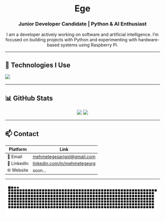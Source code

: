 <h1 align="center">Ege</h1>
<h3 align="center">Junior Developer Candidate | Python & AI Enthusiast</h3>

<p align="center">
  I am a developer actively working on software and artificial intelligence. I’m focused on building projects with Python and experimenting with hardware-based systems using Raspberry Pi.
</p>

---

## 🧰 Technologies I Use
<p align="left">
  <img src="https://skillicons.dev/icons?i=python,git,github,html,css,js,arduino,raspberrypi,vscode" />
</p>

---

## 📊 GitHub Stats
<p align="center">
  <img src="https://github-readme-stats.vercel.app/api?username=mehmetegesrg&show_icons=true&theme=default" height="125" />
  <img src="https://github-readme-stats.vercel.app/api/top-langs/?username=mehmetegesrg&layout=compact&theme=default" height="125" />
</p>

---

## 📫 Contact

| Platform   | Link                          |
|------------|-------------------------------|
| 📧 Email   | mehmetegesarigol@gmail.com         |
| 💼 LinkedIn| [linkedin.com/in/mehmetegesrg](https://linkedin.com/in/mehmetegesrg) |
| 🌐 Website | soon...                       |

---

<picture>
  <source media="(prefers-color-scheme: dark)" srcset="https://raw.githubusercontent.com/mehmetegesrg/mehmetegesrg/output/github-snake-dark.svg" />
  <source media="(prefers-color-scheme: light)" srcset="https://raw.githubusercontent.com/mehmetegesrg/mehmetegesrg/output/github-snake.svg" />
  <img alt="github-snake" src="https://raw.githubusercontent.com/mehmetegesrg/mehmetegesrg/output/github-snake.svg" />
</picture>
